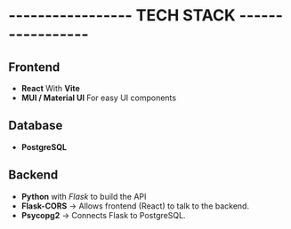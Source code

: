# ----------------- TECH STACK -----------------


## Frontend
- **React** With **Vite**
- **MUI / Material UI** For easy UI components

## Database
- **PostgreSQL**

## Backend
-	**Python** with *Flask* to build the API
-	**Flask-CORS** → Allows frontend (React) to talk to the backend.
-	**Psycopg2** → Connects Flask to PostgreSQL.
